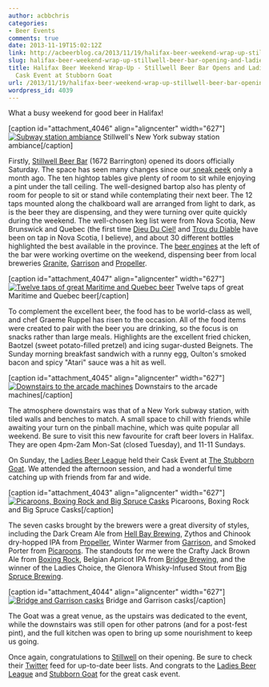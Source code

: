 ```yaml
---
author: acbbchris
categories:
- Beer Events
comments: true
date: 2013-11-19T15:02:12Z
link: http://acbeerblog.ca/2013/11/19/halifax-beer-weekend-wrap-up-stillwell-beer-bar-opening-and-ladies-beer-league-cask-event-at-stubborn-goat/
slug: halifax-beer-weekend-wrap-up-stillwell-beer-bar-opening-and-ladies-beer-league-cask-event-at-stubborn-goat
title: Halifax Beer Weekend Wrap-Up - Stillwell Beer Bar Opens and Ladies Beer League
  Cask Event at Stubborn Goat
url: /2013/11/19/halifax-beer-weekend-wrap-up-stillwell-beer-bar-opening-and-ladies-beer-league-cask-event-at-stubborn-goat/
wordpress_id: 4039
---
```


What a busy weekend for good beer in Halifax!

[caption id="attachment_4046" align="aligncenter" width="627"][![Subway station ambiance](http://acbeerblog.ca/wp-content/uploads/2013/11/stillwell2.jpg?w=627)](http://acbeerblog.ca/wp-content/uploads/2013/11/stillwell2.jpg) Stillwell's New York subway station ambiance[/caption]

Firstly, [Stillwell Beer Bar](http://www.barstillwell.com/) (1672 Barrington) opened its doors officially Saturday. The space has seen many changes since our[ sneak peek](http://atlanticcanadabeerblog.wordpress.com/2013/10/09/stillwell-beer-bar/) only a month ago. The ten hightop tables give plenty of room to sit while enjoying a pint under the tall ceiling. The well-designed bartop also has plenty of room for people to sit or stand while contemplating their next beer. The 12 taps mounted along the chalkboard wall are arranged from light to dark, as is the beer they are dispensing, and they were turning over quite quickly during the weekend. The well-chosen keg list were from Nova Scotia, New Brunswick and Quebec (the first time [Dieu Du Ciel!](http://micro.dieuduciel.com/en/beers.php) and [Trou du Diable](http://www.troududiable.com/) have been on tap in Nova Scotia, I believe), and about 30 different bottles highlighted the best available in the province. The [beer engines](http://en.wikipedia.org/wiki/Beer_engine) at the left of the bar were working overtime on the weekend, dispensing beer from local breweries [Granite](http://www.granitebreweryhalifax.ca/), [Garrison](http://www.garrisonbrewing.com/) and [Propeller](http://www.drinkpropeller.ca/).

[caption id="attachment_4047" align="aligncenter" width="627"][![Twelve taps of great Maritime and Quebec beer](http://acbeerblog.ca/wp-content/uploads/2013/11/stillwell1.jpg?w=627)](http://acbeerblog.ca/wp-content/uploads/2013/11/stillwell1.jpg) Twelve taps of great Maritime and Quebec beer[/caption]

To complement the excellent beer, the food has to be world-class as well, and chef Graeme Ruppel has risen to the occasion. All of the food items were created to pair with the beer you are drinking, so the focus is on snacks rather than large meals. Highlights are the excellent fried chicken, Baotzel (sweet potato-filled pretzel) and icing sugar-dusted Beignets. The Sunday morning breakfast sandwich with a runny egg, Oulton's smoked bacon and spicy "Atari" sauce was a hit as well.

[caption id="attachment_4045" align="aligncenter" width="627"][![Downstairs to the arcade machines](http://acbeerblog.ca/wp-content/uploads/2013/11/stillwell3.jpg?w=627)](http://acbeerblog.ca/wp-content/uploads/2013/11/stillwell3.jpg) Downstairs to the arcade machines[/caption]

The atmosphere downstairs was that of a New York subway station, with tiled walls and benches to match. A small space to chill with friends while awaiting your turn on the pinball machine, which was quite popular all weekend. Be sure to visit this new favourite for craft beer lovers in Halifax. They are open 4pm-2am Mon-Sat (closed Tuesday), and 11-11 Sundays.

On Sunday, the [Ladies Beer League](https://www.facebook.com/LadiesBeerDrinkingLeague) held their Cask Event at [The Stubborn Goat](http://www.stubborngoat.ca/). We attended the afternoon session, and had a wonderful time catching up with friends from far and wide.

[caption id="attachment_4043" align="aligncenter" width="627"][![Picaroons, Boxing Rock and Big Spruce Casks](http://acbeerblog.ca/wp-content/uploads/2013/11/cask1.jpg?w=627)](http://acbeerblog.ca/wp-content/uploads/2013/11/cask1.jpg) Picaroons, Boxing Rock and Big Spruce Casks[/caption]

The seven casks brought by the brewers were a great diversity of styles, including the Dark Cream Ale from [Hell Bay Brewing](http://www.hellbaybrewing.com/), Zythos and Chinook dry-hopped IPA from [Propeller](http://www.drinkpropeller.ca/), Winter Warmer from [Garrison](http://www.garrisonbrewing.com/), and Smoked Porter from [Picaroons](http://www.picaroons.ca/). The standouts for me were the Crafty Jack Brown Ale from [Boxing Rock](http://www.boxingrock.ca/), Belgian Apricot IPA from [Bridge Brewing](http://bridgebeer.ca/), and the winner of the Ladies Choice, the Glenora Whisky-Infused Stout from [Big Spruce Brewing](http://www.bigspruce.ca/).

[caption id="attachment_4044" align="aligncenter" width="627"][![Bridge and Garrison casks](http://acbeerblog.ca/wp-content/uploads/2013/11/cask2.jpg?w=627)](http://acbeerblog.ca/wp-content/uploads/2013/11/cask2.jpg) Bridge and Garrison casks[/caption]

The Goat was a great venue, as the upstairs was dedicated to the event, while the downstairs was still open for other patrons (and for a post-fest pint), and the full kitchen was open to bring up some nourishment to keep us going.

Once again, congratulations to [Stillwell](http://www.barstillwell.com/) on their opening. Be sure to check their [Twitter](https://twitter.com/BarStillwell) feed for up-to-date beer lists. And congrats to the [Ladies Beer League](https://www.facebook.com/LadiesBeerDrinkingLeague) and [Stubborn Goat](http://www.stubborngoat.ca/) for the great cask event.
